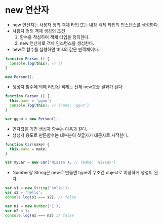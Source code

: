 # new 연산자
- new 연산자는 사용자 정의 객체 타입 또는 내장 객체 타입의 인스턴스를 생성한다.
- 사용자 정의 객체 생성의 조건
  1. 함수를 작성하여 객체 타입을 정의한다.
  2. new 연산자로 객체 인스턴스를 생성한다.
- new로 함수를 실행하면 this의 값은 빈객체이다.
```javascript
function Person () {
  console.log(this); // {}
}

new Person();
```
- 생성자 함수에 의해 리턴된 객체는 전체 new호출 결과가 된다.
```javascript
function Person () {
  this.name = 'ggun';
  console.log(this); // {name: 'ggun'}
}

var ggun = new Person();
```
- 인자값을 가진 생성자 함수는 다음과 같다.
- 생성자 용도로 만든함수는 대부분이 첫글자가 대문자로 시작한다.
```javascript
function Car(make) {
  this.make = make;
}

var myCar = new Car('Nissan'); // {make: 'Nissan'}
```

- Number랑 String은 new로 만들면 type이 무조건 object로 이상하게 생성이 된다.
```javascript
var s1 = new String('hello');
var s2 = 'hello';
console.log(s1 === s2); // false

var n1 = new Number('1');
var n2 = 1;
console.log(n1 === n2) // false
```
